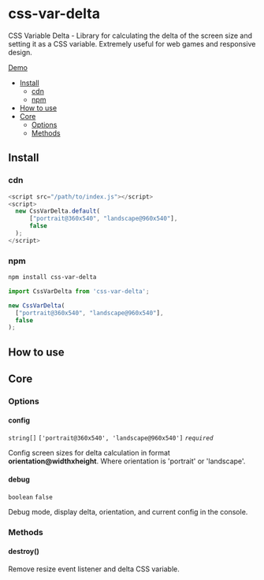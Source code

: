 # css-var-delta

CSS Variable Delta - Library for calculating the delta of the screen size and setting it as a CSS variable.
Extremely useful for web games and responsive design.

[Demo](https://hikorniienko.github.io/css-var-delta/)

* [Install](#install)
  * [cdn](#cdn)
  * [npm](#npm)
* [How to use](#how-to-use)
* [Core](#core)
  * [Options](#options)
  * [Methods](#methods)

## Install

### cdn

```js
<script src="/path/to/index.js"></script>
<script>
  new CssVarDelta.default(
      ["portrait@360x540", "landscape@960x540"],
      false
  );
</script>
```

### npm

```bash
npm install css-var-delta
```

```js
import CssVarDelta from 'css-var-delta';

new CssVarDelta(
  ["portrait@360x540", "landscape@960x540"],
  false
);
```

## How to use

## Core

### Options

#### config 
`string[]` `['portrait@360x540', 'landscape@960x540']` *`required`*

Config screen sizes for delta calculation in format **orientation@widthxheight**.
Where orientation is 'portrait' or 'landscape'.

#### debug 
`boolean` `false`

Debug mode, display delta, orientation, and current config in the console.

### Methods

#### destroy()
Remove resize event listener and delta CSS variable.
